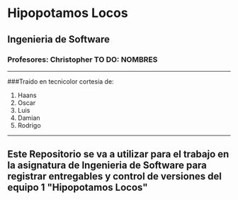 # Hipopotamos Locos
## Ingenieria de Software
### Profesores: Christopher TO DO: NOMBRES 
---
###Traido en tecnicolor cortesia de:
1. Haans
2. Oscar 
3. Luis 
4. Damian 
5. Rodrigo
---
## Este Repositorio se va a utilizar para el trabajo en la asignatura de Ingenieria de Software para registrar entregables y control de versiones del equipo 1 "Hipopotamos Locos"
